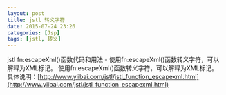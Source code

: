 ```yaml
---
layout: post
title: jstl 转义字符
date: 2015-07-24 23:26
categories: [Jsp]
tags: [jstl, 转义]
---
```

jstl fn:escapeXml()函数代码和用法 - 使用fn:escapeXml()函数转义字符，可以解释为XML标记。
使用fn:escapeXml()函数转义字符，可以解释为XML标记。
具体说明：[http://www.yiibai.com/jstl/jstl_function_escapexml.html](http://www.yiibai.com/jstl/jstl_function_escapexml.html)
